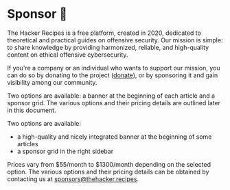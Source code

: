 # Sponsor 🌟

The Hacker Recipes is a free platform, created in 2020, dedicated to theoretical and practical guides on offensive security.
Our mission is simple: to share knowledge by providing harmonized, reliable, and high-quality content on ethical offensive cybersecurity.

If you're a company or an individual who wants to support our mission, you can do so by donating to the project ([donate](/contributing/donate.md)), or by sponsoring it and gain visibility among our community.

Two options are available: a banner at the beginning of each article and a
sponsor grid. The various options and their pricing details are outlined later
in this document.

Two options are available: 
- a high-quality and nicely integrated banner at the beginning of some articles 
- a sponsor grid in the right sidebar

Prices vary from $55/month to $1300/month depending on the selected option. The various options and their pricing details can be obtained by contacting us at [sponsors@thehacker.recipes](mailto:sponsors@thehacker.recipes?subject=[Sponsor]%20The%20Hacker%20Recipes&body=I%20am%20interested%20in%20sponsoring%20the%20Hacker%20Recipes,%20please%20send%20me%20more%20information%20about%20the%20different%20options%20available).